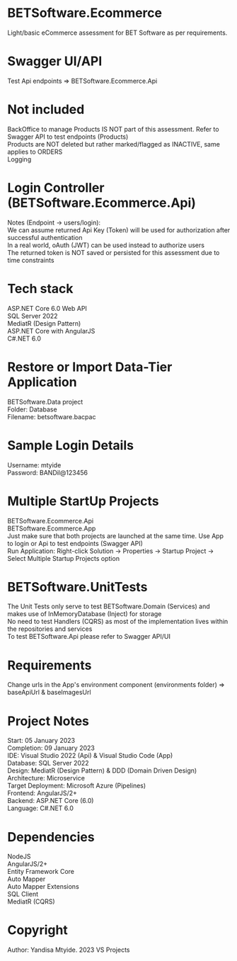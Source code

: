 # BETSoftware.Ecommerce
Light/basic eCommerce assessment for BET Software as per requirements.
# Swagger UI/API
Test Api endpoints => BETSoftware.Ecommerce.Api
# Not included
BackOffice to manage Products IS NOT part of this assessment. Refer to Swagger API to test endpoints (Products)  
Products are NOT deleted but rather marked/flagged as INACTIVE, same applies to ORDERS  
Logging
# Login Controller (BETSoftware.Ecommerce.Api)
Notes (Endpoint -> users/login):  
We can assume returned Api Key (Token) will be used for authorization after successful authentication  
In a real world, oAuth (JWT) can be used instead to authorize users  
The returned token is NOT saved or persisted for this assessment due to time constraints  
# Tech stack
ASP.NET Core 6.0 Web API  
SQL Server 2022  
MediatR (Design Pattern)  
ASP.NET Core with AngularJS  
C#.NET 6.0  
# Restore or Import Data-Tier Application
BETSoftware.Data project  
Folder: Database  
Filename: betsoftware.bacpac  
# Sample Login Details
Username: mtyide  
Password: BANDil@123456
# Multiple StartUp Projects
BETSoftware.Ecommerce.Api  
BETSoftware.Ecommerce.App  
Just make sure that both projects are launched at the same time. Use App to login or Api to test endpoints (Swagger API)  
Run Application: Right-click Solution -> Properties -> Startup Project -> Select Multiple Startup Projects option  
# BETSoftware.UnitTests
The Unit Tests only serve to test BETSoftware.Domain (Services) and makes use of InMemoryDatabase (Inject) for storage  
No need to test Handlers (CQRS) as most of the implementation lives within the repositories and services  
To test BETSoftware.Api please refer to Swagger API/UI  
# Requirements
Change urls in the App's environment component (environments folder) => baseApiUrl & baseImagesUrl
# Project Notes
Start: 05 January 2023  
Completion: 09 January 2023  
IDE: Visual Studio 2022 (Api) & Visual Studio Code (App)  
Database: SQL Server 2022  
Design: MediatR (Design Pattern) & DDD (Domain Driven Design)  
Architecture: Microservice  
Target Deployment: Microsoft Azure (Pipelines)  
Frontend: AngularJS/2+  
Backend: ASP.NET Core (6.0)  
Language: C#.NET 6.0
# Dependencies
NodeJS  
AngularJS/2+  
Entity Framework Core  
Auto Mapper  
Auto Mapper Extensions  
SQL Client  
MediatR (CQRS)
# Copyright
Author: Yandisa Mtyide. 2023 VS Projects
